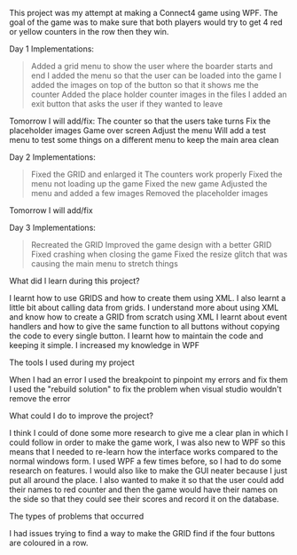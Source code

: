 This project was my attempt at making a Connect4 game using WPF. The goal of the game was to make sure that both players would try to get 4 red or yellow counters in the row then they win. 

Day 1 Implementations:

> Added a grid menu to show the user where the boarder starts and end
> I added the menu so that the user can be loaded into the game
> I added the images on top of the button so that it shows me the counter
> Added the place holder counter images in the files
> I added an exit button that asks the user if they wanted to leave
> 
> 
> 

Tomorrow I will add/fix:
The counter so that the users take turns
Fix the placeholder images
Game over screen
Adjust the menu
Will add a test menu to test some things on a different menu to keep the main area clean

Day 2 Implementations:

> Fixed the GRID and enlarged it
> The counters work properly
> Fixed the menu not loading up the game
> Fixed the new game
> Adjusted the menu and added a few images
> Removed the placeholder images

Tomorrow I will add/fix

Day 3 Implementations:
> Recreated the GRID
> Improved the game design with a better GRID
> Fixed crashing when closing the game
> Fixed the resize glitch that was causing the main menu to stretch things

What did I learn during this project?

I learnt how to use GRIDS and how to create them using XML. I also learnt a little bit about calling data from grids.
I understand more about using XML and know how to create a GRID from scratch using XML
I learnt about event handlers and how to give the same function to all buttons without copying the code to every single button.
I learnt how to maintain the code and keeping it simple.
I increased my knowledge in WPF

The tools I used during my project

When I had an error I used the breakpoint to pinpoint my errors and fix them
I used the "rebuild solution" to fix the problem when visual studio wouldn't remove the error

What could I do to improve the project?

I think I could of done some more research to give me a clear plan in which I could follow in order to make the game work, I was also new to WPF so this means that I needed to re-learn how the interface works compared to the normal windows form. I used WPF a few times before, so I had to do some research on features. I would also like to make the GUI neater because I just put all around the place. I also wanted to make it so that the user could add their names to red counter and then the game would have their names on the side so that they could see their scores and record it on the database.

The types of problems that occurred

I had issues trying to find a way to make the GRID find if the four buttons are coloured in a row.
